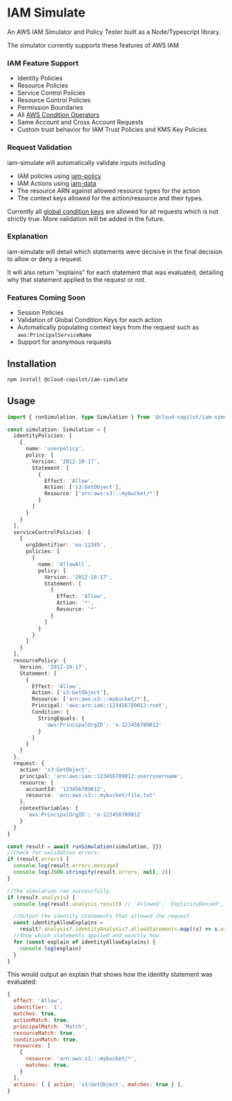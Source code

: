 # IAM Simulate

An AWS IAM Simulator and Policy Tester built as a Node/Typescript library.

The simulator currently supports these features of AWS IAM

### IAM Feature Support

- Identity Policies
- Resource Policies
- Service Control Policies
- Resource Control Policies
- Permission Boundaries
- All [AWS Condition Operators](https://docs.aws.amazon.com/IAM/latest/UserGuide/reference_policies_elements_condition_operators.html)
- Same Account and Cross Account Requests
- Custom trust behavior for IAM Trust Policies and KMS Key Policies

### Request Validation

iam-simulate will automatically validate inputs including

- IAM policies using [iam-policy](https://github.com/cloud-copilot/iam-policy)
- IAM Actions using [iam-data](https://github.com/cloud-copilot/iam-data)
- The resource ARN against allowed resource types for the action
- The context keys allowed for the action/resource and their types.

Currently all [global condition keys](https://docs.aws.amazon.com/IAM/latest/UserGuide/reference_policies_condition-keys.html) are allowed for all requests which is not strictly true. More validation will be added in the future.

### Explanation

iam-simulate will detail which statements were decisive in the final decision to allow or deny a request.

It will also return "explains" for each statement that was evaluated, detailing why that statement applied to the request or not.

### Features Coming Soon

- Session Policies
- Validation of Global Condition Keys for each action
- Automatically populating context keys from the request such as `aws:PrincipalServiceName`
- Support for anonymous requests

## Installation

```bash
npm install @cloud-copilot/iam-simulate
```

## Usage

```typescript
import { runSimulation, type Simulation } from '@cloud-copilot/iam-simulate'

const simulation: Simulation = {
  identityPolicies: [
    {
      name: 'userpolicy',
      policy: {
        Version: '2012-10-17',
        Statement: [
          {
            Effect: 'Allow',
            Action: ['s3:GetObject'],
            Resource: ['arn:aws:s3:::mybucket/*']
          }
        ]
      }
    }
  ],
  serviceControlPolicies: [
    {
      orgIdentifier: 'ou-12345',
      policies: [
        {
          name: 'AllowAll',
          policy: {
            Version: '2012-10-17',
            Statement: [
              {
                Effect: 'Allow',
                Action: '*',
                Resource: '*'
              }
            ]
          }
        }
      ]
    }
  ],
  resourcePolicy: {
    Version: '2012-10-17',
    Statement: [
      {
        Effect: 'Allow',
        Action: ['s3:GetObject'],
        Resource: ['arn:aws:s3:::mybucket/*'],
        Principal: 'aws:arn:iam::123456789012:root',
        Condition: {
          StringEquals: {
            'aws:PrincipalOrgID': 'o-123456789012'
          }
        }
      }
    ]
  },
  request: {
    action: 's3:GetObject',
    principal: 'arn:aws:iam::123456789012:user/username',
    resource: {
      accountId: '123456789012',
      resource: 'arn:aws:s3:::mybucket/file.txt'
    },
    contextVariables: {
      'aws:PrincipalOrgID': 'o-123456789012'
    }
  }
}

const result = await runSimulation(simulation, {})
//Check for validation errors:
if (result.errors) {
  console.log(result.errors.message)
  console.log(JSON.stringify(result.errors, null, 2))
}

//The simulation ran successfully
if (result.analysis) {
  console.log(result.analysis.result) // 'Allowed', 'ExplicityDenied', or 'ImplicitlyDenied'

  //Output the identity statements that allowed the request
  const identityAllowExplains =
    result?.analysis?.identityAnalysis?.allowStatements.map((s) => s.explain) || []
  //Show which statements applied and exactly how.
  for (const explain of identityAllowExplains) {
    console.log(explain)
  }
}
```

This would output an explain that shows how the identity statement was evaluated:

```javascript
{
  effect: 'Allow',
  identifier: '1',
  matches: true,
  actionMatch: true,
  principalMatch: 'Match',
  resourceMatch: true,
  conditionMatch: true,
  resources: [
    {
      resource: 'arn:aws:s3:::mybucket/*',
      matches: true,
    }
  ],
  actions: [ { action: 's3:GetObject', matches: true } ],
}
```
